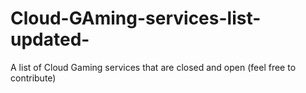 # Cloud-GAming-services-list-updated-
A list of Cloud Gaming services that are closed and open (feel free to contribute)
